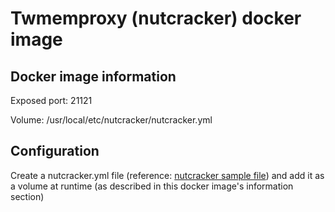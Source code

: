 Twmemproxy (nutcracker) docker image
===

## Docker image information

Exposed port: 21121

Volume: /usr/local/etc/nutcracker/nutcracker.yml

## Configuration

Create a nutcracker.yml file (reference: [nutcracker sample file](https://github.com/twitter/twemproxy/blob/master/conf/nutcracker.yml)) and add it as a volume at runtime (as described in this docker image's information section)

